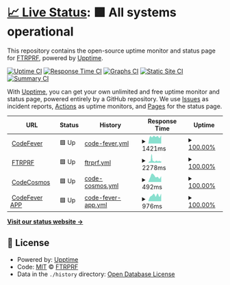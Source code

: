 # [📈 Live Status](https://FTRPRF.github.io/upptime): <!--live status--> **🟩 All systems operational**

This repository contains the open-source uptime monitor and status page for [FTRPRF](https://ftrprf.be/), powered by [Upptime](https://github.com/upptime/upptime).

[![Uptime CI](https://github.com/FTRPRF/upptime/workflows/Uptime%20CI/badge.svg)](https://github.com/FTRPRF/upptime/actions?query=workflow%3A%22Uptime+CI%22)
[![Response Time CI](https://github.com/FTRPRF/upptime/workflows/Response%20Time%20CI/badge.svg)](https://github.com/FTRPRF/upptime/actions?query=workflow%3A%22Response+Time+CI%22)
[![Graphs CI](https://github.com/FTRPRF/upptime/workflows/Graphs%20CI/badge.svg)](https://github.com/FTRPRF/upptime/actions?query=workflow%3A%22Graphs+CI%22)
[![Static Site CI](https://github.com/FTRPRF/upptime/workflows/Static%20Site%20CI/badge.svg)](https://github.com/FTRPRF/upptime/actions?query=workflow%3A%22Static+Site+CI%22)
[![Summary CI](https://github.com/FTRPRF/upptime/workflows/Summary%20CI/badge.svg)](https://github.com/FTRPRF/upptime/actions?query=workflow%3A%22Summary+CI%22)

With [Upptime](https://upptime.js.org), you can get your own unlimited and free uptime monitor and status page, powered entirely by a GitHub repository. We use [Issues](https://github.com/FTRPRF/upptime/issues) as incident reports, [Actions](https://github.com/FTRPRF/upptime/actions) as uptime monitors, and [Pages](https://FTRPRF.github.io/upptime) for the status page.

<!--start: status pages-->
<!-- This summary is generated by Upptime (https://github.com/upptime/upptime) -->
<!-- Do not edit this manually, your changes will be overwritten -->
<!-- prettier-ignore -->
| URL | Status | History | Response Time | Uptime |
| --- | ------ | ------- | ------------- | ------ |
| <img alt="" src="https://icons.duckduckgo.com/ip3/www.codefever.be.ico" height="13"> [CodeFever](https://www.codefever.be) | 🟩 Up | [code-fever.yml](https://github.com/FTRPRF/upptime/commits/HEAD/history/code-fever.yml) | <details><summary><img alt="Response time graph" src="./graphs/code-fever/response-time-week.png" height="20"> 1421ms</summary><br><a href="https://uptime.ftrprf.be/history/code-fever"><img alt="Response time 1353" src="https://img.shields.io/endpoint?url=https%3A%2F%2Fraw.githubusercontent.com%2FFTRPRF%2Fupptime%2FHEAD%2Fapi%2Fcode-fever%2Fresponse-time.json"></a><br><a href="https://uptime.ftrprf.be/history/code-fever"><img alt="24-hour response time 1335" src="https://img.shields.io/endpoint?url=https%3A%2F%2Fraw.githubusercontent.com%2FFTRPRF%2Fupptime%2FHEAD%2Fapi%2Fcode-fever%2Fresponse-time-day.json"></a><br><a href="https://uptime.ftrprf.be/history/code-fever"><img alt="7-day response time 1421" src="https://img.shields.io/endpoint?url=https%3A%2F%2Fraw.githubusercontent.com%2FFTRPRF%2Fupptime%2FHEAD%2Fapi%2Fcode-fever%2Fresponse-time-week.json"></a><br><a href="https://uptime.ftrprf.be/history/code-fever"><img alt="30-day response time 1353" src="https://img.shields.io/endpoint?url=https%3A%2F%2Fraw.githubusercontent.com%2FFTRPRF%2Fupptime%2FHEAD%2Fapi%2Fcode-fever%2Fresponse-time-month.json"></a><br><a href="https://uptime.ftrprf.be/history/code-fever"><img alt="1-year response time 1353" src="https://img.shields.io/endpoint?url=https%3A%2F%2Fraw.githubusercontent.com%2FFTRPRF%2Fupptime%2FHEAD%2Fapi%2Fcode-fever%2Fresponse-time-year.json"></a></details> | <details><summary><a href="https://uptime.ftrprf.be/history/code-fever">100.00%</a></summary><a href="https://uptime.ftrprf.be/history/code-fever"><img alt="All-time uptime 99.91%" src="https://img.shields.io/endpoint?url=https%3A%2F%2Fraw.githubusercontent.com%2FFTRPRF%2Fupptime%2FHEAD%2Fapi%2Fcode-fever%2Fuptime.json"></a><br><a href="https://uptime.ftrprf.be/history/code-fever"><img alt="24-hour uptime 100.00%" src="https://img.shields.io/endpoint?url=https%3A%2F%2Fraw.githubusercontent.com%2FFTRPRF%2Fupptime%2FHEAD%2Fapi%2Fcode-fever%2Fuptime-day.json"></a><br><a href="https://uptime.ftrprf.be/history/code-fever"><img alt="7-day uptime 100.00%" src="https://img.shields.io/endpoint?url=https%3A%2F%2Fraw.githubusercontent.com%2FFTRPRF%2Fupptime%2FHEAD%2Fapi%2Fcode-fever%2Fuptime-week.json"></a><br><a href="https://uptime.ftrprf.be/history/code-fever"><img alt="30-day uptime 99.91%" src="https://img.shields.io/endpoint?url=https%3A%2F%2Fraw.githubusercontent.com%2FFTRPRF%2Fupptime%2FHEAD%2Fapi%2Fcode-fever%2Fuptime-month.json"></a><br><a href="https://uptime.ftrprf.be/history/code-fever"><img alt="1-year uptime 99.91%" src="https://img.shields.io/endpoint?url=https%3A%2F%2Fraw.githubusercontent.com%2FFTRPRF%2Fupptime%2FHEAD%2Fapi%2Fcode-fever%2Fuptime-year.json"></a></details>
| <img alt="" src="https://icons.duckduckgo.com/ip3/www.ftrprf.be.ico" height="13"> [FTRPRF](https://www.ftrprf.be) | 🟩 Up | [ftrprf.yml](https://github.com/FTRPRF/upptime/commits/HEAD/history/ftrprf.yml) | <details><summary><img alt="Response time graph" src="./graphs/ftrprf/response-time-week.png" height="20"> 2278ms</summary><br><a href="https://uptime.ftrprf.be/history/ftrprf"><img alt="Response time 2820" src="https://img.shields.io/endpoint?url=https%3A%2F%2Fraw.githubusercontent.com%2FFTRPRF%2Fupptime%2FHEAD%2Fapi%2Fftrprf%2Fresponse-time.json"></a><br><a href="https://uptime.ftrprf.be/history/ftrprf"><img alt="24-hour response time 2535" src="https://img.shields.io/endpoint?url=https%3A%2F%2Fraw.githubusercontent.com%2FFTRPRF%2Fupptime%2FHEAD%2Fapi%2Fftrprf%2Fresponse-time-day.json"></a><br><a href="https://uptime.ftrprf.be/history/ftrprf"><img alt="7-day response time 2278" src="https://img.shields.io/endpoint?url=https%3A%2F%2Fraw.githubusercontent.com%2FFTRPRF%2Fupptime%2FHEAD%2Fapi%2Fftrprf%2Fresponse-time-week.json"></a><br><a href="https://uptime.ftrprf.be/history/ftrprf"><img alt="30-day response time 2820" src="https://img.shields.io/endpoint?url=https%3A%2F%2Fraw.githubusercontent.com%2FFTRPRF%2Fupptime%2FHEAD%2Fapi%2Fftrprf%2Fresponse-time-month.json"></a><br><a href="https://uptime.ftrprf.be/history/ftrprf"><img alt="1-year response time 2820" src="https://img.shields.io/endpoint?url=https%3A%2F%2Fraw.githubusercontent.com%2FFTRPRF%2Fupptime%2FHEAD%2Fapi%2Fftrprf%2Fresponse-time-year.json"></a></details> | <details><summary><a href="https://uptime.ftrprf.be/history/ftrprf">100.00%</a></summary><a href="https://uptime.ftrprf.be/history/ftrprf"><img alt="All-time uptime 99.78%" src="https://img.shields.io/endpoint?url=https%3A%2F%2Fraw.githubusercontent.com%2FFTRPRF%2Fupptime%2FHEAD%2Fapi%2Fftrprf%2Fuptime.json"></a><br><a href="https://uptime.ftrprf.be/history/ftrprf"><img alt="24-hour uptime 100.00%" src="https://img.shields.io/endpoint?url=https%3A%2F%2Fraw.githubusercontent.com%2FFTRPRF%2Fupptime%2FHEAD%2Fapi%2Fftrprf%2Fuptime-day.json"></a><br><a href="https://uptime.ftrprf.be/history/ftrprf"><img alt="7-day uptime 100.00%" src="https://img.shields.io/endpoint?url=https%3A%2F%2Fraw.githubusercontent.com%2FFTRPRF%2Fupptime%2FHEAD%2Fapi%2Fftrprf%2Fuptime-week.json"></a><br><a href="https://uptime.ftrprf.be/history/ftrprf"><img alt="30-day uptime 99.78%" src="https://img.shields.io/endpoint?url=https%3A%2F%2Fraw.githubusercontent.com%2FFTRPRF%2Fupptime%2FHEAD%2Fapi%2Fftrprf%2Fuptime-month.json"></a><br><a href="https://uptime.ftrprf.be/history/ftrprf"><img alt="1-year uptime 99.78%" src="https://img.shields.io/endpoint?url=https%3A%2F%2Fraw.githubusercontent.com%2FFTRPRF%2Fupptime%2FHEAD%2Fapi%2Fftrprf%2Fuptime-year.json"></a></details>
| <img alt="" src="https://icons.duckduckgo.com/ip3/www.codecosmos.com.ico" height="13"> [CodeCosmos](https://www.codecosmos.com) | 🟩 Up | [code-cosmos.yml](https://github.com/FTRPRF/upptime/commits/HEAD/history/code-cosmos.yml) | <details><summary><img alt="Response time graph" src="./graphs/code-cosmos/response-time-week.png" height="20"> 492ms</summary><br><a href="https://uptime.ftrprf.be/history/code-cosmos"><img alt="Response time 444" src="https://img.shields.io/endpoint?url=https%3A%2F%2Fraw.githubusercontent.com%2FFTRPRF%2Fupptime%2FHEAD%2Fapi%2Fcode-cosmos%2Fresponse-time.json"></a><br><a href="https://uptime.ftrprf.be/history/code-cosmos"><img alt="24-hour response time 688" src="https://img.shields.io/endpoint?url=https%3A%2F%2Fraw.githubusercontent.com%2FFTRPRF%2Fupptime%2FHEAD%2Fapi%2Fcode-cosmos%2Fresponse-time-day.json"></a><br><a href="https://uptime.ftrprf.be/history/code-cosmos"><img alt="7-day response time 492" src="https://img.shields.io/endpoint?url=https%3A%2F%2Fraw.githubusercontent.com%2FFTRPRF%2Fupptime%2FHEAD%2Fapi%2Fcode-cosmos%2Fresponse-time-week.json"></a><br><a href="https://uptime.ftrprf.be/history/code-cosmos"><img alt="30-day response time 444" src="https://img.shields.io/endpoint?url=https%3A%2F%2Fraw.githubusercontent.com%2FFTRPRF%2Fupptime%2FHEAD%2Fapi%2Fcode-cosmos%2Fresponse-time-month.json"></a><br><a href="https://uptime.ftrprf.be/history/code-cosmos"><img alt="1-year response time 444" src="https://img.shields.io/endpoint?url=https%3A%2F%2Fraw.githubusercontent.com%2FFTRPRF%2Fupptime%2FHEAD%2Fapi%2Fcode-cosmos%2Fresponse-time-year.json"></a></details> | <details><summary><a href="https://uptime.ftrprf.be/history/code-cosmos">100.00%</a></summary><a href="https://uptime.ftrprf.be/history/code-cosmos"><img alt="All-time uptime 100.00%" src="https://img.shields.io/endpoint?url=https%3A%2F%2Fraw.githubusercontent.com%2FFTRPRF%2Fupptime%2FHEAD%2Fapi%2Fcode-cosmos%2Fuptime.json"></a><br><a href="https://uptime.ftrprf.be/history/code-cosmos"><img alt="24-hour uptime 100.00%" src="https://img.shields.io/endpoint?url=https%3A%2F%2Fraw.githubusercontent.com%2FFTRPRF%2Fupptime%2FHEAD%2Fapi%2Fcode-cosmos%2Fuptime-day.json"></a><br><a href="https://uptime.ftrprf.be/history/code-cosmos"><img alt="7-day uptime 100.00%" src="https://img.shields.io/endpoint?url=https%3A%2F%2Fraw.githubusercontent.com%2FFTRPRF%2Fupptime%2FHEAD%2Fapi%2Fcode-cosmos%2Fuptime-week.json"></a><br><a href="https://uptime.ftrprf.be/history/code-cosmos"><img alt="30-day uptime 100.00%" src="https://img.shields.io/endpoint?url=https%3A%2F%2Fraw.githubusercontent.com%2FFTRPRF%2Fupptime%2FHEAD%2Fapi%2Fcode-cosmos%2Fuptime-month.json"></a><br><a href="https://uptime.ftrprf.be/history/code-cosmos"><img alt="1-year uptime 100.00%" src="https://img.shields.io/endpoint?url=https%3A%2F%2Fraw.githubusercontent.com%2FFTRPRF%2Fupptime%2FHEAD%2Fapi%2Fcode-cosmos%2Fuptime-year.json"></a></details>
| <img alt="" src="https://icons.duckduckgo.com/ip3/app.codefever.be.ico" height="13"> [CodeFever APP](https://app.codefever.be) | 🟩 Up | [code-fever-app.yml](https://github.com/FTRPRF/upptime/commits/HEAD/history/code-fever-app.yml) | <details><summary><img alt="Response time graph" src="./graphs/code-fever-app/response-time-week.png" height="20"> 976ms</summary><br><a href="https://uptime.ftrprf.be/history/code-fever-app"><img alt="Response time 917" src="https://img.shields.io/endpoint?url=https%3A%2F%2Fraw.githubusercontent.com%2FFTRPRF%2Fupptime%2FHEAD%2Fapi%2Fcode-fever-app%2Fresponse-time.json"></a><br><a href="https://uptime.ftrprf.be/history/code-fever-app"><img alt="24-hour response time 861" src="https://img.shields.io/endpoint?url=https%3A%2F%2Fraw.githubusercontent.com%2FFTRPRF%2Fupptime%2FHEAD%2Fapi%2Fcode-fever-app%2Fresponse-time-day.json"></a><br><a href="https://uptime.ftrprf.be/history/code-fever-app"><img alt="7-day response time 976" src="https://img.shields.io/endpoint?url=https%3A%2F%2Fraw.githubusercontent.com%2FFTRPRF%2Fupptime%2FHEAD%2Fapi%2Fcode-fever-app%2Fresponse-time-week.json"></a><br><a href="https://uptime.ftrprf.be/history/code-fever-app"><img alt="30-day response time 917" src="https://img.shields.io/endpoint?url=https%3A%2F%2Fraw.githubusercontent.com%2FFTRPRF%2Fupptime%2FHEAD%2Fapi%2Fcode-fever-app%2Fresponse-time-month.json"></a><br><a href="https://uptime.ftrprf.be/history/code-fever-app"><img alt="1-year response time 917" src="https://img.shields.io/endpoint?url=https%3A%2F%2Fraw.githubusercontent.com%2FFTRPRF%2Fupptime%2FHEAD%2Fapi%2Fcode-fever-app%2Fresponse-time-year.json"></a></details> | <details><summary><a href="https://uptime.ftrprf.be/history/code-fever-app">100.00%</a></summary><a href="https://uptime.ftrprf.be/history/code-fever-app"><img alt="All-time uptime 100.00%" src="https://img.shields.io/endpoint?url=https%3A%2F%2Fraw.githubusercontent.com%2FFTRPRF%2Fupptime%2FHEAD%2Fapi%2Fcode-fever-app%2Fuptime.json"></a><br><a href="https://uptime.ftrprf.be/history/code-fever-app"><img alt="24-hour uptime 100.00%" src="https://img.shields.io/endpoint?url=https%3A%2F%2Fraw.githubusercontent.com%2FFTRPRF%2Fupptime%2FHEAD%2Fapi%2Fcode-fever-app%2Fuptime-day.json"></a><br><a href="https://uptime.ftrprf.be/history/code-fever-app"><img alt="7-day uptime 100.00%" src="https://img.shields.io/endpoint?url=https%3A%2F%2Fraw.githubusercontent.com%2FFTRPRF%2Fupptime%2FHEAD%2Fapi%2Fcode-fever-app%2Fuptime-week.json"></a><br><a href="https://uptime.ftrprf.be/history/code-fever-app"><img alt="30-day uptime 100.00%" src="https://img.shields.io/endpoint?url=https%3A%2F%2Fraw.githubusercontent.com%2FFTRPRF%2Fupptime%2FHEAD%2Fapi%2Fcode-fever-app%2Fuptime-month.json"></a><br><a href="https://uptime.ftrprf.be/history/code-fever-app"><img alt="1-year uptime 100.00%" src="https://img.shields.io/endpoint?url=https%3A%2F%2Fraw.githubusercontent.com%2FFTRPRF%2Fupptime%2FHEAD%2Fapi%2Fcode-fever-app%2Fuptime-year.json"></a></details>

<!--end: status pages-->

[**Visit our status website →**](https://FTRPRF.github.io/upptime)

## 📄 License

- Powered by: [Upptime](https://github.com/upptime/upptime)
- Code: [MIT](./LICENSE) © [FTRPRF](https://ftrprf.be/)
- Data in the `./history` directory: [Open Database License](https://opendatacommons.org/licenses/odbl/1-0/)
